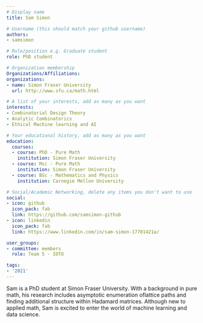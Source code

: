 ```yaml
---
# Display name
title: Sam Simon

# Username (this should match your github username)
authors:
- samsimon

# Role/position e.g. Graduate student
role: PhD student

# Organization membership
Organizations/Affiliations:
organizations:
- name: Simon Fraser University
  url: http://www.sfu.ca/math.html

# A list of your interests, add as many as you want
interests:
- Combinatorial Design Theory
- Analytic Combinatorics
- Ethical Machine learning and AI

# Your educational history, add as many as you want
education:
  courses:
  - course: PhD - Pure Math
    institution: Simon Fraser University  
  - course: Msc - Pure Math
    institution: Simon Fraser University
  - course: BSc - Mathematics and Physics
    institution: Carnegie Mellon University

# Social/Academic Networking, delete any items you don't want to use
social:
- icon: github
  icon_pack: fab
  link: https://github.com/samsimon-github
- icon: linkedin
  icon_pack: fab
  link: https://www.linkedin.com/in/sam-simon-17701421a/

user_groups:
- committee: members
  role: Team 5 - IOTO

tags:
- '2021'
---
```

Sam is a PhD student at Simon Fraser University. With a background in pure math, his research includes asymptotic enumeration oflattice paths and finding additional structure within Hadamard matrices. Although new to applied math, Sam is excited to enter the world of machine learning and data science.

